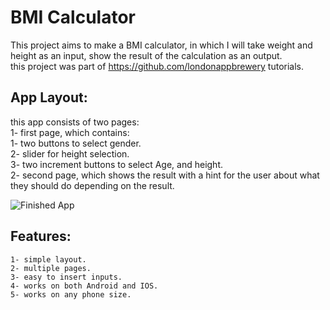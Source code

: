 # BMI Calculator
This project aims to make a BMI calculator, in which I will take weight and height as an input, show the result of the calculation as an output.  
this project was part of https://github.com/londonappbrewery tutorials.

## App Layout: 
this app consists of two pages:  
1- first page, which contains:  
   1- two buttons to select gender.  
   2- slider for height selection.  
   3- two increment buttons to select Age, and height.  
2- second page, which shows the result with a hint for the user about what they should do depending on the result.  

![Finished App](https://github.com/londonappbrewery/Images/blob/master/bmi-calc-demo.gif)

## Features:
    1- simple layout.  
    2- multiple pages.
    3- easy to insert inputs.
    4- works on both Android and IOS.
    5- works on any phone size.
